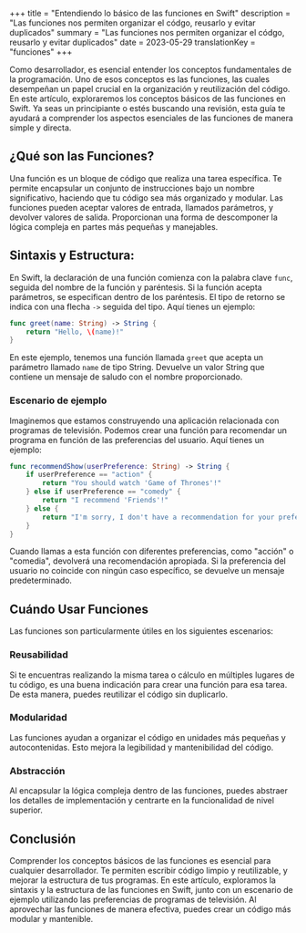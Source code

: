 +++
title = "Entendiendo lo básico de las funciones en Swift"
description = "Las funciones nos permiten organizar el códgo, reusarlo y evitar duplicados"
summary = "Las funciones nos permiten organizar el códgo, reusarlo y evitar duplicados"
date = 2023-05-29
translationKey = "funciones"
+++

Como desarrollador, es esencial entender los conceptos fundamentales de la programación. Uno de esos conceptos es las funciones, las cuales desempeñan un papel crucial en la organización y reutilización del código. En este artículo, exploraremos los conceptos básicos de las funciones en Swift. Ya seas un principiante o estés buscando una revisión, esta guía te ayudará a comprender los aspectos esenciales de las funciones de manera simple y directa.

## ¿Qué son las Funciones?
Una función es un bloque de código que realiza una tarea específica. Te permite encapsular un conjunto de instrucciones bajo un nombre significativo, haciendo que tu código sea más organizado y modular. Las funciones pueden aceptar valores de entrada, llamados parámetros, y devolver valores de salida. Proporcionan una forma de descomponer la lógica compleja en partes más pequeñas y manejables.

## Sintaxis y Estructura:
En Swift, la declaración de una función comienza con la palabra clave `func`, seguida del nombre de la función y paréntesis. Si la función acepta parámetros, se especifican dentro de los paréntesis. El tipo de retorno se indica con una flecha `->` seguida del tipo. Aquí tienes un ejemplo:

```swift
func greet(name: String) -> String {
    return "Hello, \(name)!"
}
```

En este ejemplo, tenemos una función llamada `greet` que acepta un parámetro llamado `name` de tipo String. Devuelve un valor String que contiene un mensaje de saludo con el nombre proporcionado.

### Escenario de ejemplo
Imaginemos que estamos construyendo una aplicación relacionada con programas de televisión. Podemos crear una función para recomendar un programa en función de las preferencias del usuario. Aquí tienes un ejemplo:


```swift
func recommendShow(userPreference: String) -> String {
    if userPreference == "action" {
        return "You should watch 'Game of Thrones'!"
    } else if userPreference == "comedy" {
        return "I recommend 'Friends'!"
    } else {
        return "I'm sorry, I don't have a recommendation for your preference."
    }
}
```
Cuando llamas a esta función con diferentes preferencias, como "acción" o "comedia", devolverá una recomendación apropiada. Si la preferencia del usuario no coincide con ningún caso específico, se devuelve un mensaje predeterminado.

## Cuándo Usar Funciones
Las funciones son particularmente útiles en los siguientes escenarios:

### Reusabilidad
Si te encuentras realizando la misma tarea o cálculo en múltiples lugares de tu código, es una buena indicación para crear una función para esa tarea. De esta manera, puedes reutilizar el código sin duplicarlo.

### Modularidad
Las funciones ayudan a organizar el código en unidades más pequeñas y autocontenidas. Esto mejora la legibilidad y mantenibilidad del código.

### Abstracción
Al encapsular la lógica compleja dentro de las funciones, puedes abstraer los detalles de implementación y centrarte en la funcionalidad de nivel superior.

## Conclusión
Comprender los conceptos básicos de las funciones es esencial para cualquier desarrollador. Te permiten escribir código limpio y reutilizable, y mejorar la estructura de tus programas. En este artículo, exploramos la sintaxis y la estructura de las funciones en Swift, junto con un escenario de ejemplo utilizando las preferencias de programas de televisión. Al aprovechar las funciones de manera efectiva, puedes crear un código más modular y mantenible.

